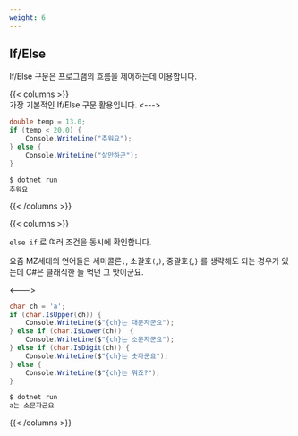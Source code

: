 ```yaml
---
weight: 6
---
```


## If/Else

If/Else 구문은 프로그램의 흐름을 제어하는데 이용합니다.

{{< columns >}}
<br/>
가장 기본적인 If/Else 구문 활용입니다.
<--->
```csharp
double temp = 13.0;
if (temp < 20.0) {
    Console.WriteLine("추워요");
} else {
    Console.WriteLine("살만하군");
}
```
```
$ dotnet run
추워요
```
{{< /columns >}}

{{< columns >}}
<br />

`else if` 로 여러 조건을 동시에 확인합니다. 

요즘 MZ세대의 언어들은 세미콜론`;`, 소괄호`(`,`)`, 중괄호`{`,`}` 를 생략해도 되는 경우가 있는데 C#은 클래식한 늘 먹던 그 맛이군요.

<--->

```csharp
char ch = 'a';
if (char.IsUpper(ch)) {
    Console.WriteLine($"{ch}는 대문자군요");
} else if (char.IsLower(ch))  {
    Console.WriteLine($"{ch}는 소문자군요");
} else if (char.IsDigit(ch)) {
    Console.WriteLine($"{ch}는 숫자군요");
} else {
    Console.WriteLine($"{ch}는 뭐죠?");
}
```
```sh
$ dotnet run
a는 소문자군요
```
{{< /columns >}}